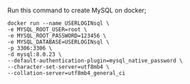 Run this command to create MySQL on docker;
    
    
    docker run --name USERLOGINsql \
    -e MYSQL_ROOT_USER=root \
    -e MYSQL_ROOT_PASSWORD=123456 \
    -e MYSQL_DATABASE=USERLOGINsql \
    -p 3306:3306 \
    -d mysql:8.0.23 \
    --default-authentication-plugin=mysql_native_password \
    --character-set-server=utf8mb4 \
    --collation-server=utf8mb4_general_ci
